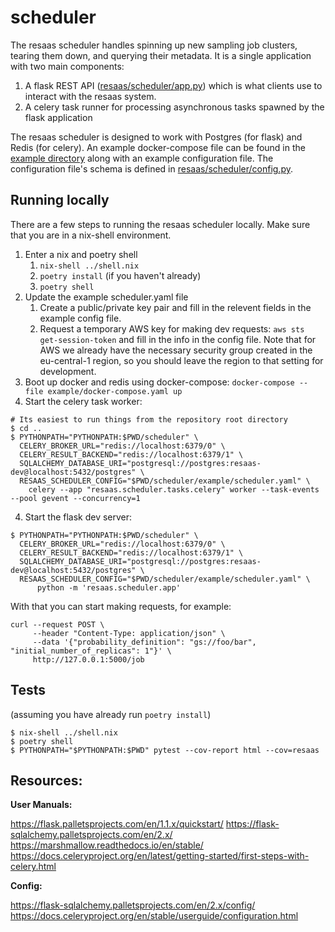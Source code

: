 # scheduler

The resaas scheduler handles spinning up new sampling job clusters, tearing them down, and querying their metadata.
It is a single application with two main components: 

  1. A flask REST API ([resaas/scheduler/app.py](resaas/scheduler/app.py)) which is what clients use to interact with the resaas system.
  2. A celery task runner for processing asynchronous tasks spawned by the flask application

The resaas scheduler is designed to work with Postgres (for flask) and Redis (for celery). An example docker-compose file can be found in the [example directory](./example) along with
an example configuration file. The configuration file's schema is defined in [resaas/scheduler/config.py](resaas/scheduler/config.py).

## Running locally
There are a few steps to running the resaas scheduler locally. Make sure that you
are in a nix-shell environment.
  1. Enter a nix and poetry shell
     1. `nix-shell ../shell.nix`
     1. `poetry install` (if you haven't already)
     1. `poetry shell`
  1. Update the example scheduler.yaml file
     1. Create a public/private key pair and fill in the relevent fields in the example config file.
     1. Request a temporary AWS key for making dev requests: `aws sts get-session-token` and fill in the info in the config file. Note that for AWS
     we already have the necessary security group created in the eu-central-1 region,
     so you should leave the region to that setting for development.
  2. Boot up docker and redis using docker-compose: `docker-compose --file example/docker-compose.yaml up`
  3. Start the celery task worker:
  ```shell
  # Its easiest to run things from the repository root directory
  $ cd ..
  $ PYTHONPATH="PYTHONPATH:$PWD/scheduler" \
    CELERY_BROKER_URL="redis://localhost:6379/0" \
    CELERY_RESULT_BACKEND="redis://localhost:6379/1" \
    SQLALCHEMY_DATABASE_URI="postgresql://postgres:resaas-dev@localhost:5432/postgres" \
    RESAAS_SCHEDULER_CONFIG="$PWD/scheduler/example/scheduler.yaml" \
      celery --app "resaas.scheduler.tasks.celery" worker --task-events --pool gevent --concurrency=1
  ```
  4. Start the flask dev server:
  ```shell
  $ PYTHONPATH="PYTHONPATH:$PWD/scheduler" \
    CELERY_BROKER_URL="redis://localhost:6379/0" \
    CELERY_RESULT_BACKEND="redis://localhost:6379/1" \
    SQLALCHEMY_DATABASE_URI="postgresql://postgres:resaas-dev@localhost:5432/postgres" \
    RESAAS_SCHEDULER_CONFIG="$PWD/scheduler/example/scheduler.yaml" \
        python -m 'resaas.scheduler.app'
  ```

With that you can start making requests, for example:
```shell
curl --request POST \
     --header "Content-Type: application/json" \
     --data '{"probability_definition": "gs://foo/bar", "initial_number_of_replicas": 1"}' \
     http://127.0.0.1:5000/job
```


## Tests

(assuming you have already run `poetry install`) 

```shell
$ nix-shell ../shell.nix
$ poetry shell
$ PYTHONPATH="$PYTHONPATH:$PWD" pytest --cov-report html --cov=resaas
```
## Resources:

**User Manuals:**

https://flask.palletsprojects.com/en/1.1.x/quickstart/
https://flask-sqlalchemy.palletsprojects.com/en/2.x/
https://marshmallow.readthedocs.io/en/stable/
https://docs.celeryproject.org/en/latest/getting-started/first-steps-with-celery.html

**Config:**

https://flask-sqlalchemy.palletsprojects.com/en/2.x/config/
https://docs.celeryproject.org/en/stable/userguide/configuration.html
